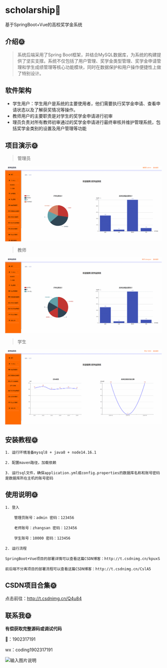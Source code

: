 # scholarship🎂

基于SpringBoot+Vue的高校奖学金系统

## 介绍🌞

> 系统后端采用了Spring Boot框架，并结合MySQL数据库，为系统的构建提供了坚实支撑。系统不仅包括了用户管理、奖学金类型管理、奖学金申请管理和学生成绩管理等核心功能模块，同时在数据保护和用户操作便捷性上做了特别设计。

## 软件架构

+ 学生用户：学生用户是系统的主要使用者，他们需要执行奖学金申请、查看申请状态以及了解获奖情况等操作。
+ 教师用户的主要职责是对学生的奖学金申请进行初审
+ 理员负责对所有教师初审通过的奖学金申请进行最终审核并维护管理系统，包括奖学金类别的设置及用户管理等功能

## 项目演示🌞

> 管理员

![347381937-cbe7c03d-33d5-4a13-b809-bd17a5df8a79](files/347381937-cbe7c03d-33d5-4a13-b809-bd17a5df8a79.gif)

> 教师

![347382298-d510205e-12d0-48f3-a318-fbe0ec998295](files/347382298-d510205e-12d0-48f3-a318-fbe0ec998295.gif)

> 学生

![347383469-179cf5bf-7749-4260-b264-a7825a224bf7](files/347383469-179cf5bf-7749-4260-b264-a7825a224bf7.gif)

## 安装教程🌞

```
1. 运行环境准备mysql8 + java8 + node14.16.1 

2. 配置maven路径，加载依赖

3. 运行sql文件，确保application.yml或config.properties的数据库名称和账号密码是数据库所在主机的账号密码
```



## 使用说明🌞

```
1. 登入

	管理员账号：admin 密码：123456
	
	老师账号：zhangsan 密码：123456

	学生账号：10000 密码：123456
  
2. 运行流程

SpringBoot+Vue项目的部署详情可以查看这篇CSDN博客：http://t.csdnimg.cn/kpuxS

前后端不分离项目的部署流程可以查看这篇CSDN博客：http://t.csdnimg.cn/CslA5
```



## CSDN项目合集🌞

点击前往：http://t.csdnimg.cn/Q4u84



## 联系我🌞

**有偿获取完整源码或调试代码**

🐧：1902317191

wx：coding1902317191



![输入图片说明](https://gitee.com/luooin/liulangdongwujiuzhu/raw/main/files/image3.png)